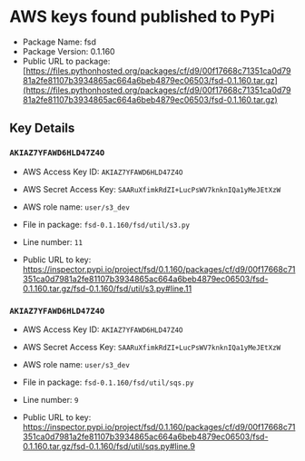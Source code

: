 # AWS keys found published to PyPi

* Package Name: fsd
* Package Version: 0.1.160
* Public URL to package: [https://files.pythonhosted.org/packages/cf/d9/00f17668c71351ca0d7981a2fe81107b3934865ac664a6beb4879ec06503/fsd-0.1.160.tar.gz](https://files.pythonhosted.org/packages/cf/d9/00f17668c71351ca0d7981a2fe81107b3934865ac664a6beb4879ec06503/fsd-0.1.160.tar.gz)

## Key Details

### `AKIAZ7YFAWD6HLD47Z4O`

* AWS Access Key ID: `AKIAZ7YFAWD6HLD47Z4O`
* AWS Secret Access Key: `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` 
* AWS role name: `user/s3_dev`
* File in package: `fsd-0.1.160/fsd/util/s3.py`
* Line number: `11`

* Public URL to key: https://inspector.pypi.io/project/fsd/0.1.160/packages/cf/d9/00f17668c71351ca0d7981a2fe81107b3934865ac664a6beb4879ec06503/fsd-0.1.160.tar.gz/fsd-0.1.160/fsd/util/s3.py#line.11



### `AKIAZ7YFAWD6HLD47Z4O`

* AWS Access Key ID: `AKIAZ7YFAWD6HLD47Z4O`
* AWS Secret Access Key: `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` 
* AWS role name: `user/s3_dev`
* File in package: `fsd-0.1.160/fsd/util/sqs.py`
* Line number: `9`

* Public URL to key: https://inspector.pypi.io/project/fsd/0.1.160/packages/cf/d9/00f17668c71351ca0d7981a2fe81107b3934865ac664a6beb4879ec06503/fsd-0.1.160.tar.gz/fsd-0.1.160/fsd/util/sqs.py#line.9


